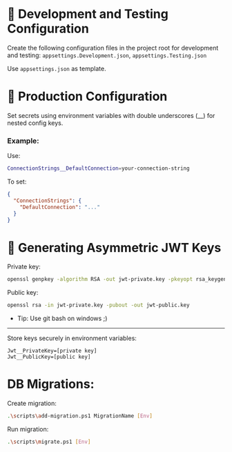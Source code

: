 # 🔐 Development and Testing Configuration

Create the following configuration files in the project root for development and testing: `appsettings.Development.json`, `appsettings.Testing.json`

Use `appsettings.json` as template.


# 🔐 Production Configuration

Set secrets using environment variables with double underscores (__) for nested config keys.

### Example:

Use:

```sh
ConnectionStrings__DefaultConnection=your-connection-string
```

To set:
```json
{
  "ConnectionStrings": {
    "DefaultConnection": "..."
  }
}
```


# 🔑 Generating Asymmetric JWT Keys

Private key:
```sh
openssl genpkey -algorithm RSA -out jwt-private.key -pkeyopt rsa_keygen_bits:2048
```

Public key:
```sh
openssl rsa -in jwt-private.key -pubout -out jwt-public.key
```

- Tip: Use git bash on windows ;)

---

Store keys securely in environment variables:
```
Jwt__PrivateKey=[private key]
Jwt__PublicKey=[public key]
```


# DB Migrations:

Create migration:
```sh
.\scripts\add-migration.ps1 MigrationName [Env]
```

Run migration:
```sh
.\scripts\migrate.ps1 [Env]
```